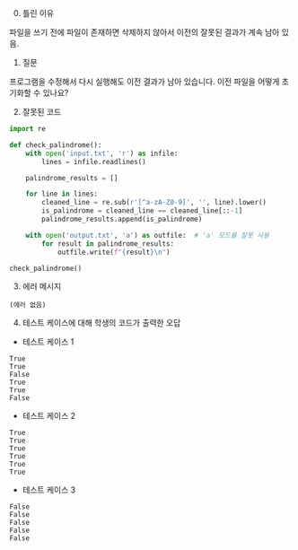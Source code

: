 0. 틀린 이유

파일을 쓰기 전에 파일이 존재하면 삭제하지 않아서 이전의 잘못된 결과가 계속 남아 있음.

1. 질문

프로그램을 수정해서 다시 실행해도 이전 결과가 남아 있습니다. 이전 파일을 어떻게 초기화할 수 있나요?

2. 잘못된 코드

```python
import re

def check_palindrome():
    with open('input.txt', 'r') as infile:
        lines = infile.readlines()

    palindrome_results = []

    for line in lines:
        cleaned_line = re.sub(r'[^a-zA-Z0-9]', '', line).lower()
        is_palindrome = cleaned_line == cleaned_line[::-1]
        palindrome_results.append(is_palindrome)

    with open('output.txt', 'a') as outfile:  # 'a' 모드를 잘못 사용
        for result in palindrome_results:
            outfile.write(f"{result}\n")

check_palindrome()
```

3. 에러 메시지

```
(에러 없음)
```

4. 테스트 케이스에 대해 학생의 코드가 출력한 오답

- 테스트 케이스 1

```
True
True
False
True
True
False
```

- 테스트 케이스 2

```
True
True
True
True
True
True
```

- 테스트 케이스 3

```
False
False
False
False
False
```